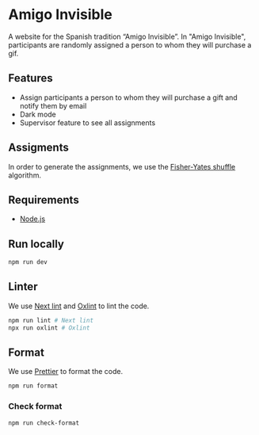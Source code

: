 # Amigo Invisible

A website for the Spanish tradition “Amigo Invisible”.
In "Amigo Invisible", participants are randomly assigned a person to whom they will purchase a gif.

## Features

- Assign participants a person to whom they will purchase a gift and notify them by email
- Dark mode
- Supervisor feature to see all assignments

## Assigments

In order to generate the assignments, we use the [Fisher-Yates shuffle](https://en.wikipedia.org/wiki/Fisher%E2%80%93Yates_shuffle) algorithm.

## Requirements

- [Node.js](https://nodejs.org/en/)

## Run locally

```bash
npm run dev
```

## Linter

We use [Next lint](https://nextjs.org/docs/basic-features/eslint) and [Oxlint](https://oxc.rs/docs/guide/usage/linter) to lint the code.

```bash
npm run lint # Next lint
npx run oxlint # Oxlint
```

## Format

We use [Prettier](https://prettier.io/) to format the code.

```bash
npm run format
```

### Check format

```bash
npm run check-format
```

